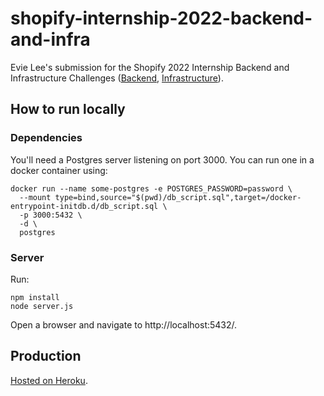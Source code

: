 # shopify-internship-2022-backend-and-infra
Evie Lee's submission for the Shopify 2022 Internship Backend and Infrastructure Challenges ([Backend](https://jobs.smartrecruiters.com/Shopify/743999796499290-backend-developer-intern-summer-2022-remote-us-canada-), [Infrastructure](https://jobs.smartrecruiters.com/Shopify/743999796518501-infrastructure-site-reliability-engineering-intern-summer-2022-remote-us-canada-)).

## How to run locally

### Dependencies

You'll need a Postgres server listening on port 3000.
You can run one in a docker container using:

```shell
docker run --name some-postgres -e POSTGRES_PASSWORD=password \
  --mount type=bind,source="$(pwd)/db_script.sql",target=/docker-entrypoint-initdb.d/db_script.sql \
  -p 3000:5432 \
  -d \
  postgres
```

### Server

Run:

```shell
npm install
node server.js
```

Open a browser and navigate to http://localhost:5432/.

## Production

[Hosted on Heroku](https://shopify-intern-back-infra-2022.herokuapp.com/).
